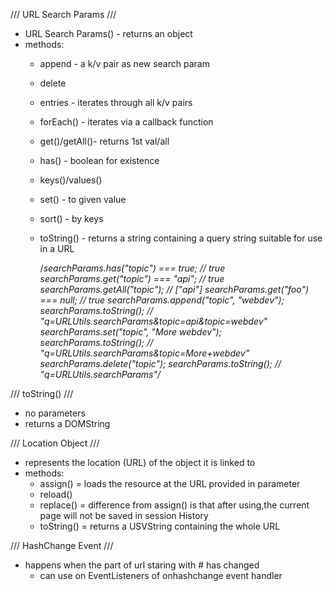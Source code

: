 /// URL Search Params ///
- URL Search Params() - returns an object
- methods:
    - append - a k/v pair as new search param
    - delete
    - entries - iterates through all k/v pairs
    - forEach() - iterates via a callback function
    - get()/getAll()- returns 1st val/all
    - has() - boolean for existence
    - keys()/values()
    - set() - to given value
    - sort() - by keys
    - toString() - returns a string containing a query string suitable for use in a URL

        /*searchParams.has("topic") === true; // true
        searchParams.get("topic") === "api"; // true
        searchParams.getAll("topic"); // ["api"]
        searchParams.get("foo") === null; // true
        searchParams.append("topic", "webdev");
        searchParams.toString(); // "q=URLUtils.searchParams&topic=api&topic=webdev"
        searchParams.set("topic", "More webdev");
        searchParams.toString(); // "q=URLUtils.searchParams&topic=More+webdev"
        searchParams.delete("topic");
        searchParams.toString(); // "q=URLUtils.searchParams"/*

/// toString() ///
- no parameters
- returns a DOMString

/// Location Object ///
- represents the location (URL) of the object it is linked to
- methods:
    - assign() = loads the resource at the URL provided in parameter
    - reload()
    - replace() = difference from assign() is that after using,the current page will not be saved in session History
    - toString() = returns a USVString containing the whole URL

/// HashChange Event ///
- happens when the part of url staring with # has changed
    - can use on EventListeners of onhashchange event handler